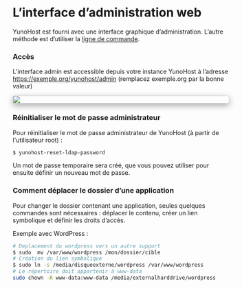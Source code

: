 # L’interface d’administration web

YunoHost est fourni avec une interface graphique d’administration. L’autre méthode est d’utiliser la [ligne de commande](/commandline_fr).

### Accès

L’interface admin est accessible depuis votre instance YunoHost à l’adresse https://exemple.org/yunohost/admin (remplacez exemple.org par la bonne valeur)

<div class="text-center" style="max-width:100%;border-radius: 5px;border: 1px solid rgba(0,0,0,0.15);box-shadow: 0 5px 15px rgba(0,0,0,0.35);">
<img src="/images/webadmin_fr.png" style="max-width:100%;">
</div>


### Réinitialiser le mot de passe administrateur

Pour réinitialiser le mot de passe administrateur de YunoHost (à partir de l'utilisateur root) :

```bash
$ yunohost-reset-ldap-password
```

Un mot de passe temporaire sera créé, que vous pouvez utiliser pour ensuite définir un nouveau mot de passe.


### Comment déplacer le dossier d’une application

Pour changer le dossier contenant une application, seules quelques commandes sont nécessaires : déplacer le contenu, créer un lien symbolique et définir les droits d’accès.

Exemple avec WordPress :
```bash
# Deplacement du wordpress vers un autre support
$ sudo  mv /var/www/wordpress /mon/dossier/cible
# Création du lien symbolique
$ sudo ln -s /media/disqueexterne/wordpress /var/www/wordpress
# Le répertoire doit appartenir à www-data
sudo chown -R www-data:www-data /media/externalharddrive/wordpress
```
